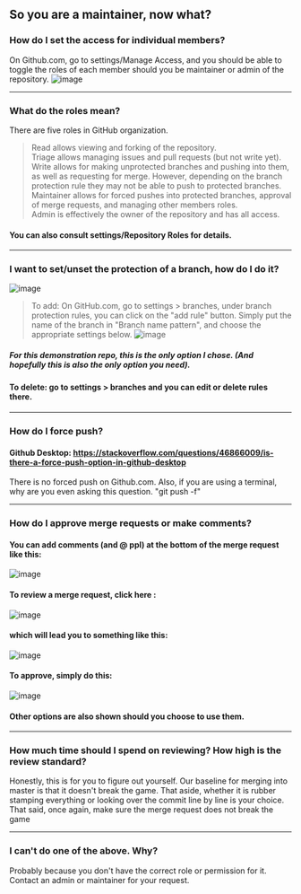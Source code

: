 ## So you are a maintainer, now what?

### How do I set the access for individual members?
On Github.com, go to settings/Manage Access, and you should be able to toggle the roles of each member should you be maintainer or admin of the repository.
![image](https://user-images.githubusercontent.com/77932983/144914808-f96aa901-8718-43dc-909f-6e9e330f9249.png)

***

### What do the roles mean?
There are five roles in GitHub organization.
> Read allows viewing and forking of the repository.  
> Triage allows managing issues and pull requests (but not write yet).  
> Write allows for making unprotected branches and pushing into them, as well as requesting for merge. However, depending on the branch protection rule they may not be able to push to protected branches.  
> Maintainer allows for forced pushes into protected branches, approval of merge requests, and managing other members roles.  
> Admin is effectively the owner of the repository and has all access.  

#### You can also consult settings/Repository Roles for details.

***

### I want to set/unset the protection of a branch, how do I do it?
![image](https://user-images.githubusercontent.com/77932983/144915397-6a2c1617-ff50-4676-aadf-a9eddd956f87.png)

> To add: On GitHub.com, go to settings > branches, under branch protection rules, you can click on the "add rule" button. Simply put the name of the branch in "Branch name pattern", and choose the appropriate settings below.
![image](https://user-images.githubusercontent.com/77932983/144915485-6954afdd-d4ef-49b8-8b2d-449185e158ed.png)
##### For this demonstration repo, this is the only option I chose. (And hopefully this is also the only option you need).


#### To delete: go to settings > branches and you can edit or delete rules there.

***
### How do I force push?
#### Github Desktop: https://stackoverflow.com/questions/46866009/is-there-a-force-push-option-in-github-desktop  

There is no forced push on Github.com. Also, if you are using a terminal, why are you even asking this question. "git push -f"
***
### How do I approve merge requests or make comments?
#### You can add comments (and @ ppl) at the bottom of the merge request like this:
![image](https://user-images.githubusercontent.com/77932983/144916012-d150af38-80ba-47cc-90e8-b0767cd5e48e.png)


#### To review a merge request, click here :
![image](https://user-images.githubusercontent.com/77932983/144916276-985f0fd2-76ca-4c6f-8c80-ecc6aa2dc586.png)

#### which will lead you to something like this:
![image](https://user-images.githubusercontent.com/77932983/144916397-cb714438-2da4-4063-a2d7-212f6bdae533.png)

#### To approve, simply do this:
![image](https://user-images.githubusercontent.com/77932983/144916500-2fbea6e0-61b5-4250-9702-e650151bd78f.png)

#### Other options are also shown should you choose to use them.

***
### How much time should I spend on reviewing? How high is the review standard?
Honestly, this is for you to figure out yourself. Our baseline for merging into master is that it doesn't break the game. That aside, whether it is rubber stamping everything or looking over the commit line by line is your choice. That said, once again, make sure the merge request does not break the game 
***
### I can't do one of the above. Why?
Probably because you don't have the correct role or permission for it. Contact an admin or maintainer for your request.

